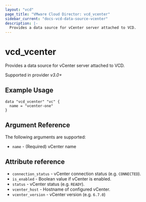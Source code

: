 ```yaml
---
layout: "vcd"
page_title: "VMware Cloud Director: vcd_vcenter"
sidebar_current: "docs-vcd-data-source-vcenter"
description: |-
  Provides a data source for vCenter server attached to VCD.
---
```


# vcd\_vcenter

Provides a data source for vCenter server attached to VCD.

Supported in provider *v3.0+*


## Example Usage

```hcl
data "vcd_vcenter" "vc" {
  name = "vcenter-one"
}
```

## Argument Reference

The following arguments are supported:

* `name` - (Required) vCenter name

## Attribute reference

* `connection_status` -  vCenter connection status (e.g. `CONNECTED`). 
* `is_enabled` -  Boolean value if vCenter is enabled.
* `status` -  vCenter status (e.g. `READY`).
* `vcenter_host` -  Hostname of configured vCenter.
* `vcenter_version` -  vCenter version (e.g. `6.7.0`)
